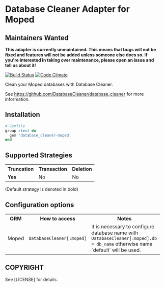 # Database Cleaner Adapter for Moped

## Maintainers Wanted
**This adapter is currently unmaintained. This means that bugs will not be fixed and features will not be added unless someone else does so. If you're interested in taking over maintenance, please open an issue and tell us about it!**

[![Build Status](https://travis-ci.org/DatabaseCleaner/database_cleaner-moped.svg?branch=master)](https://travis-ci.org/DatabaseCleaner/database_cleaner-moped)
[![Code Climate](https://codeclimate.com/github/DatabaseCleaner/database_cleaner-moped/badges/gpa.svg)](https://codeclimate.com/github/DatabaseCleaner/database_cleaner-moped)

Clean your Moped databases with Database Cleaner.

See https://github.com/DatabaseCleaner/database_cleaner for more information.

## Installation

```ruby
# Gemfile
group :test do
  gem 'database_cleaner-moped'
end
```

## Supported Strategies

<table>
  <tbody>
    <tr>
      <th>Truncation</th>
      <th>Transaction</th>
      <th>Deletion</th>
    </tr>
    <tr>
      <td> <b>Yes</b></td>
      <td> No</td>
      <td> No</td>
    </tr>
  </tbody>
</table>

(Default strategy is denoted in bold)

## Configuration options

<table>
  <tbody>
    <tr>
      <th>ORM</th>
      <th>How to access</th>
      <th>Notes</th>
    </tr>
    <tr>
      <td> Moped</td>
      <td> <code>DatabaseCleaner[:moped]</code></td>
      <td> It is necessary to configure database name with <code>DatabaseCleaner[:moped].db = db_name</code> otherwise name `default` will be used.</td>
    </tr>
  </tbody>
</table>

## COPYRIGHT

See [LICENSE] for details.

